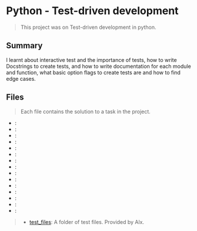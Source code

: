 # Python - Test-driven development

> This project was on Test-driven development in python.

## Summary

I learnt about interactive test and the importance of tests, how to write Docstrings to create tests, and how to write documentation for each module and function, what basic option flags to create tests are and how to find edge cases.

## Files

> Each file contains the solution to a task in the project.

- []():
- []():
- []():
- []():
- []():
- []():
- []():
- []():
- []():
- []():
- []():
- []():
- []():
- []():
- []():

> - [test_files](https://github.com/Ebube-Ochemba/alx-higher_level_programming/blob/master/0x07-python-test_driven_development/test_files): A folder of test files. Provided by Alx.
